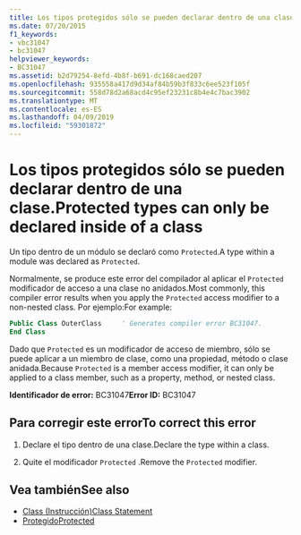 ```yaml
---
title: Los tipos protegidos sólo se pueden declarar dentro de una clase.
ms.date: 07/20/2015
f1_keywords:
- vbc31047
- bc31047
helpviewer_keywords:
- BC31047
ms.assetid: b2d79254-8efd-4b8f-b691-dc168caed207
ms.openlocfilehash: 935558a417d9d34af84b59b3f833c6ee523f105f
ms.sourcegitcommit: 558d78d2a68acd4c95ef23231c8b4e4c7bac3902
ms.translationtype: MT
ms.contentlocale: es-ES
ms.lasthandoff: 04/09/2019
ms.locfileid: "59301872"
---
```

# <a name="protected-types-can-only-be-declared-inside-of-a-class"></a><span data-ttu-id="0a92a-102">Los tipos protegidos sólo se pueden declarar dentro de una clase.</span><span class="sxs-lookup"><span data-stu-id="0a92a-102">Protected types can only be declared inside of a class</span></span>
<span data-ttu-id="0a92a-103">Un tipo dentro de un módulo se declaró como `Protected`.</span><span class="sxs-lookup"><span data-stu-id="0a92a-103">A type within a module was declared as `Protected`.</span></span>

<span data-ttu-id="0a92a-104">Normalmente, se produce este error del compilador al aplicar el `Protected` modificador de acceso a una clase no anidados.</span><span class="sxs-lookup"><span data-stu-id="0a92a-104">Most commonly, this compiler error results when you apply the `Protected` access modifier to a non-nested class.</span></span> <span data-ttu-id="0a92a-105">Por ejemplo:</span><span class="sxs-lookup"><span data-stu-id="0a92a-105">For example:</span></span>

```vb
Public Class OuterClass     ' Generates compiler error BC31047.
End Class
```

<span data-ttu-id="0a92a-106">Dado que `Protected` es un modificador de acceso de miembro, sólo se puede aplicar a un miembro de clase, como una propiedad, método o clase anidada.</span><span class="sxs-lookup"><span data-stu-id="0a92a-106">Because `Protected` is a member access modifier, it can only be applied to a class member, such as a property, method, or nested class.</span></span> 
 
 <span data-ttu-id="0a92a-107">**Identificador de error:** BC31047</span><span class="sxs-lookup"><span data-stu-id="0a92a-107">**Error ID:** BC31047</span></span>  
  
## <a name="to-correct-this-error"></a><span data-ttu-id="0a92a-108">Para corregir este error</span><span class="sxs-lookup"><span data-stu-id="0a92a-108">To correct this error</span></span>  
  
1. <span data-ttu-id="0a92a-109">Declare el tipo dentro de una clase.</span><span class="sxs-lookup"><span data-stu-id="0a92a-109">Declare the type within a class.</span></span>  
  
2. <span data-ttu-id="0a92a-110">Quite el modificador `Protected` .</span><span class="sxs-lookup"><span data-stu-id="0a92a-110">Remove the `Protected` modifier.</span></span>  
  
## <a name="see-also"></a><span data-ttu-id="0a92a-111">Vea también</span><span class="sxs-lookup"><span data-stu-id="0a92a-111">See also</span></span>

- [<span data-ttu-id="0a92a-112">Class (Instrucción)</span><span class="sxs-lookup"><span data-stu-id="0a92a-112">Class Statement</span></span>](../../visual-basic/language-reference/statements/class-statement.md)
- [<span data-ttu-id="0a92a-113">Protegido</span><span class="sxs-lookup"><span data-stu-id="0a92a-113">Protected</span></span>](../../visual-basic/language-reference/modifiers/protected.md)
